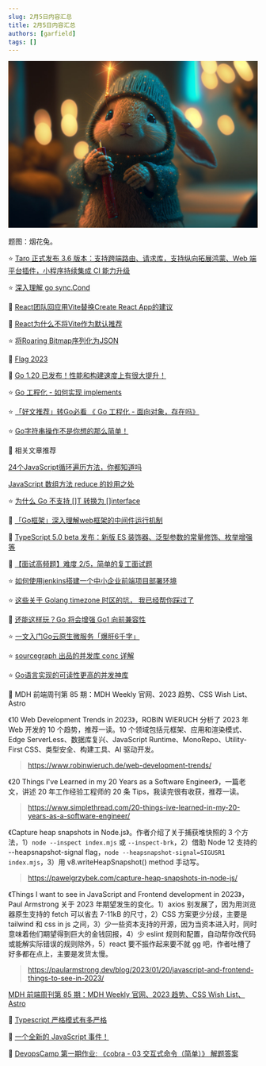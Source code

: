 ```yaml
---
slug: 2月5日内容汇总
title: 2月5日内容汇总
authors: [garfield]
tags: []
---
```


![image](./image.jpg)

题图：烟花兔。

⭐️ [Taro 正式发布 3.6 版本：支持跨端路由、请求库，支持纵向拓展鸿蒙、Web 端平台插件，小程序持续集成 CI 能力升级](https://juejin.cn/post/7195491899738816571)

⭐️ [深入理解 go sync.Cond](https://juejin.cn/post/7194704072136966181)

📒 [React团队回应用Vite替换Create React App的建议](https://juejin.cn/post/7195398724040785976)

📒 [React为什么不将Vite作为默认推荐](https://juejin.cn/post/7195395331666739256)

⭐️ [将Roaring Bitmap序列化为JSON](https://mp.weixin.qq.com/s/CFwiFw00ah0rfdZyv_ppxw)

📒 [Flag 2023](https://mp.weixin.qq.com/s/YTArCsZ7myYtyAt0sLSgvQ)

📒 [Go 1.20 已发布！性能和构建速度上有很大提升！](https://mp.weixin.qq.com/s/EjAnKZ56sdHuDrcFdS9Rrg)

⭐️ [Go 工程化 - 如何实现 implements](https://mp.weixin.qq.com/s/6GZytsyQai0molyWiGeffg)

⭐️ [「好文推荐」转Go必看 《 Go 工程化 - 面向对象，存在吗》](https://mp.weixin.qq.com/s/5tvM2x1DMJlb926TKdne_A)

⭐️ [Go字符串操作不是你想的那么简单！](https://mp.weixin.qq.com/s/R_2pwdv2V1jj3zMjuUTNHw)

📒 相关文章推荐

[24个JavaScript循环遍历方法，你都知道吗](https://mp.weixin.qq.com/s/PIhqed9uapE_Tgx761GExQ)

[JavaScript 数组方法 reduce 的妙用之处](https://mp.weixin.qq.com/s/BnQOuoHTAZ-iUJASf9pX4A)

⭐️ [为什么 Go 不支持 \[\]T 转换为 \[\]interface](https://mp.weixin.qq.com/s/jsdGV31yT5AR07BzRovWVw)

📒 [「Go框架」深入理解web框架的中间件运行机制](https://mp.weixin.qq.com/s/KyPe3HG8M8OyY-sDRECggQ)

📒 [TypeScript 5.0 beta 发布：新版 ES 装饰器、泛型参数的常量修饰、枚举增强等](https://juejin.cn/post/7194435148329254972)

📒 [【面试高频题】难度 2/5，简单的复工面试题](https://mp.weixin.qq.com/s/fX9oKbrUe3KPtG08CR96xw)

⭐️ [如何使用jenkins搭建一个中小企业前端项目部署环境](https://mp.weixin.qq.com/s/pDXhIMFkyMuiVHB0l9gphw)

⭐️ [这些关于 Golang timezone 时区的坑， 我已经帮你踩过了](https://mp.weixin.qq.com/s/mtdyAKwrFmPZs-wobzG8dw)

📒 [还能这样玩？Go 将会增强 Go1 向前兼容性](https://juejin.cn/post/7194301627556167740)

⭐️ [一文入门Go云原生微服务「爆肝6千字」](https://juejin.cn/post/7194334949011357755)

⭐️ [sourcegraph 出品的并发库 conc 详解](https://mp.weixin.qq.com/s/59cxPFHWcdnUxKyRyo8SKw)

⭐️ [Go语言实现的可读性更高的并发神库](https://mp.weixin.qq.com/s/AUSse5z1YES9wtKCiMdyWA)

📒 MDH 前端周刊第 85 期：MDH Weekly 官网、2023 趋势、CSS Wish List、Astro

《10 Web Development Trends in 2023》，ROBIN WIERUCH 分析了 2023 年 Web 开发的 10 个趋势，推荐一读。10 个领域包括元框架、应用和渲染模式、Edge ServerLess、数据库复兴、JavaScript Runtime、MonoRepo、Utility-First CSS、类型安全、构建工具、AI 驱动开发。

> https://www.robinwieruch.de/web-development-trends/

《20 Things I've Learned in my 20 Years as a Software Engineer》，一篇老文，讲述 20 年工作经验工程师的 20 条 Tips，我读完很有收获，推荐一读。

> https://www.simplethread.com/20-things-ive-learned-in-my-20-years-as-a-software-engineer/

《Capture heap snapshots in Node.js》。作者介绍了关于捕获堆快照的 3 个方法，1）`node --inspect index.mjs` 或 `--inspect-brk`，2）借助 Node 12 支持的 --heapsnapshot-signal flag，`node --heapsnapshot-signal=SIGUSR1 index.mjs`，3）用 v8.writeHeapSnapshot() method 手动写。

> https://pawelgrzybek.com/capture-heap-snapshots-in-node-js/

《Things I want to see in JavaScript and Frontend development in 2023》，Paul Armstrong 关于 2023 年期望发生的变化。1）axios 别发展了，因为用浏览器原生支持的 fetch 可以省去 7-11kB 的尺寸，2）CSS 方案更少分歧，主要是 tailwind 和 css in js 之间，3）少一些资本支持的开源，因为当资本进入时，同时意味着他们期望得到巨大的金钱回报，4）少 eslint 规则和配置，自动帮你改代码或能解实际错误的规则除外，5）react 要不振作起来要不就 gg 吧，作者吐槽了好多都在点上，主要是发货太慢。

> https://paularmstrong.dev/blog/2023/01/20/javascript-and-frontend-things-to-see-in-2023/

[MDH 前端周刊第 85 期：MDH Weekly 官网、2023 趋势、CSS Wish List、Astro](https://mdhweekly.com/weekly/issue-0085)

📒 [Typescript 严格模式有多严格](https://juejin.cn/post/7193880226814754875)

📒 [一个全新的 JavaScript 事件！](https://mp.weixin.qq.com/s/FrPX95beGa85fU0Rq4eZUw)

📒 [DevopsCamp 第一期作业: 《cobra - 03 交互式命令（简单）》 解题答案](https://mp.weixin.qq.com/s/17AmrqBGRcTQfLEaZNzkpA)
